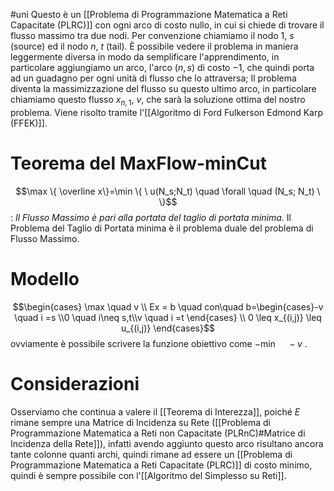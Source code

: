 #uni 
Questo è un [[Problema di Programmazione Matematica a Reti Capacitate (PLRC)]] con ogni arco di costo nullo, in cui si chiede di trovare il flusso massimo tra due nodi.
Per convenzione chiamiamo il nodo $1$, $s$ (source) ed il nodo $n$, $t$ (tail).
È possibile vedere il problema in maniera leggermente diversa in modo da semplificare l'apprendimento, in particolare aggiungiamo un arco, l'arco $(n,s)$ di costo $-1$, che quindi porta ad un guadagno per ogni unità di flusso che lo attraversa;
Il problema diventa la massimizzazione del flusso su questo ultimo arco, in particolare chiamiamo questo flusso $x_{n,1}$, $v$, che sarà la soluzione ottima del nostro problema.
Viene risolto tramite l'[[Algoritmo di Ford Fulkerson Edmond Karp (FFEK)]].
# Teorema del MaxFlow-minCut
$$\max \{ \overline x\}=\min \{ \ u(N_s;N_t) \quad \forall \quad (N_s; N_t) \ \}$$
: _Il Flusso Massimo è pari alla portata del taglio di portata minima_.
Il Problema del Taglio di Portata minima è il problema duale del problema di Flusso Massimo.
# Modello
$$\begin{cases} \max \quad v \\ Ex = b \quad con\quad b=\begin{cases}-v \quad i =s \\0 \quad i\neq s,t\\v \quad i =t \end{cases} \\ 0 \leq x_{(i,j)} \leq u_{(i,j)} \end{cases}$$
ovviamente è possibile scrivere la funzione obiettivo come $-\min \quad -v$ .
# Considerazioni
Osserviamo che continua a valere il [[Teorema di Interezza]], poiché $E$ rimane sempre una Matrice di Incidenza su Rete ([[Problema di Programmazione Matematica a Reti non Capacitate (PLRnC)#Matrice di Incidenza della Rete]]), infatti avendo aggiunto questo arco risultano ancora tante colonne quanti archi, quindi rimane ad essere un [[Problema di Programmazione Matematica a Reti Capacitate (PLRC)]] di costo minimo, quindi è sempre possibile con l'[[Algoritmo del Simplesso su Reti]].